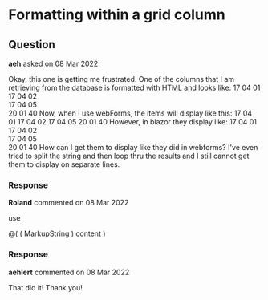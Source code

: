 # Formatting within a grid column

## Question

**aeh** asked on 08 Mar 2022

Okay, this one is getting me frustrated. One of the columns that I am retrieving from the database is formatted with HTML and looks like: 17 04 01<br />17 04 02<br />17 04 05<br />20 01 40 Now, when I use webForms, the items will display like this: 17 04 01 17 04 02 17 04 05 20 01 40 However, in blazor they display like: 17 04 01<br />17 04 02<br />17 04 05<br />20 01 40 How can I get them to display like they did in webforms? I've even tried to split the string and then loop thru the results and I still cannot get them to display on separate lines.

### Response

**Roland** commented on 08 Mar 2022

use <div> @( ( MarkupString ) content ) </div>

### Response

**aehlert** commented on 08 Mar 2022

That did it! Thank you!

